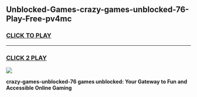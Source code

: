 
## Unblocked-Games-crazy-games-unblocked-76-Play-Free-pv4mc
<h3>
<a href="https://premium76.site?title=crazy-games-unblocked-76&ref=24M">CLICK TO PLAY</a></h3>
<hr>

<h3>
<a href="https://premium76.site?title=crazy-games-unblocked-76&ref=24M">CLICK 2 PLAY</a>
  
</h3>

<a href="https://premium76.site?title=crazy-games-unblocked-76&ref=24M"><img src="https://clearcache.store/games.png"></a>


**crazy-games-unblocked-76 games unblocked: Your Gateway to Fun and Accessible Online Gaming**

